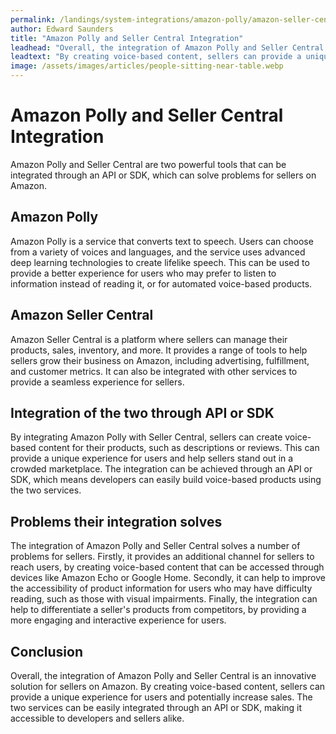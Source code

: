 ```yaml
---
permalink: /landings/system-integrations/amazon-polly/amazon-seller-central
author: Edward Saunders
title: "Amazon Polly and Seller Central Integration"
leadhead: "Overall, the integration of Amazon Polly and Seller Central is an innovative solution for sellers on Amazon"
leadtext: "By creating voice-based content, sellers can provide a unique experience for users and potentially increase sales. The two services can be easily integrated through an API or SDK, making it accessible to developers and sellers alike."
image: /assets/images/articles/people-sitting-near-table.webp
---
```

<div class="arttext">	<h1>Amazon Polly and Seller Central Integration</h1>
	<p>Amazon Polly and Seller Central are two powerful tools that can be integrated through an API or SDK, which can solve problems for sellers on Amazon.</p>
	<h2>Amazon Polly</h2>
	<p>Amazon Polly is a service that converts text to speech. Users can choose from a variety of voices and languages, and the service uses advanced deep learning technologies to create lifelike speech. This can be used to provide a better experience for users who may prefer to listen to information instead of reading it, or for automated voice-based products.</p>
	<h2>Amazon Seller Central</h2>
	<p>Amazon Seller Central is a platform where sellers can manage their products, sales, inventory, and more. It provides a range of tools to help sellers grow their business on Amazon, including advertising, fulfillment, and customer metrics. It can also be integrated with other services to provide a seamless experience for sellers.</p>
	<h2>Integration of the two through API or SDK</h2>
	<p>By integrating Amazon Polly with Seller Central, sellers can create voice-based content for their products, such as descriptions or reviews. This can provide a unique experience for users and help sellers stand out in a crowded marketplace. The integration can be achieved through an API or SDK, which means developers can easily build voice-based products using the two services.</p>
	<h2>Problems their integration solves</h2>
	<p>The integration of Amazon Polly and Seller Central solves a number of problems for sellers. Firstly, it provides an additional channel for sellers to reach users, by creating voice-based content that can be accessed through devices like Amazon Echo or Google Home. Secondly, it can help to improve the accessibility of product information for users who may have difficulty reading, such as those with visual impairments. Finally, the integration can help to differentiate a seller's products from competitors, by providing a more engaging and interactive experience for users.</p>
	<h2>Conclusion</h2>
	<p>Overall, the integration of Amazon Polly and Seller Central is an innovative solution for sellers on Amazon. By creating voice-based content, sellers can provide a unique experience for users and potentially increase sales. The two services can be easily integrated through an API or SDK, making it accessible to developers and sellers alike.</p>
</div>